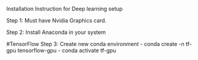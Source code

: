 Installation Instruction for Deep learning setup

Step 1: Must have Nvidia Graphics card.

Step 2: Install Anaconda in your system

#TensorFlow
Step 3: Create new conda environment
      - conda create -n tf-gpu tensorflow-gpu
      - conda activate tf-gpu
